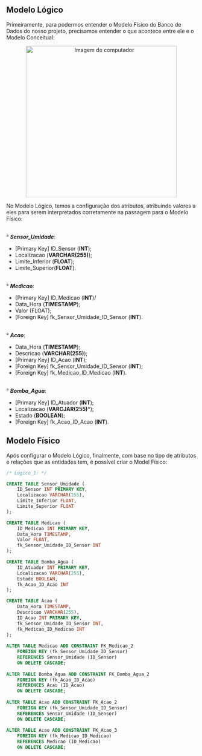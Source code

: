 ## Modelo Lógico
Primeiramente, para podermos entender o Modelo Físico do Banco de Dados do nosso projeto, precisamos entender o que acontece entre ele e o Modelo Conceitual:
<p align="center">
    <img src="https://github.com/user-attachments/assets/c08c30e8-aee9-4a71-991a-eb06a30fa05b" alt="Imagem do computador" width="400" />
</p>

No Modelo Lógico, temos a configuração dos atributos, atribuindo valores a eles para serem interpretados corretamente na passagem para o Modelo Físico:

<br>° ***Sensor_Umidade***:</br>
  - [Primary Key] ID_Sensor (**INT**);
  - Localizacao (**VARCHAR(255)**);
  - Limite_Inferior (**FLOAT**);
  - Limite_Superior(**FLOAT**).

<br>° ***Medicao***:</br>
  - [Primary Key] ID_Medicao (**INT**)/
  - Data_Hora (**TIMESTAMP**);
  - Valor (FLOAT);
  - [Foreign Key] fk_Sensor_Umidade_ID_Sensor (**INT**).

<br>° ***Acao***:</br>
  - Data_Hora (**TIMESTAMP**);
  - Descricao (**VARCHAR(255)**);
  - [Primary Key] ID_Acao (**INT**);
  - [Foreign Key] fk_Sensor_Umidade_ID_Sensor (**INT**);
  - [Foreign Key] fk_Medicao_ID_Medicao (**INT**).

<br>° ***Bomba_Agua***:</br>
  - [Primary Key] ID_Atuador (**INT**);
  - Localizacao (**VARCJAR(255)***);
  - Estado (**BOOLEAN**);
  - [Foreign Key] fk_Acao_ID_Acao (**INT**).

## Modelo Físico
Após configurar o Modelo Lógico, finalmente, com base no tipo de atributos e relações que as entidades tem, é possível criar o Model Físico:
```SQL
/* Lógico_1: */

CREATE TABLE Sensor_Umidade (
    ID_Sensor INT PRIMARY KEY,
    Localizacao VARCHAR(255),
    Limite_Inferior FLOAT,
    Limite_Superior FLOAT
);

CREATE TABLE Medicao (
    ID_Medicao INT PRIMARY KEY,
    Data_Hora TIMESTAMP,
    Valor FLOAT,
    fk_Sensor_Umidade_ID_Sensor INT
);

CREATE TABLE Bomba_Agua (
    ID_Atuador INT PRIMARY KEY,
    Localizacao VARCHAR(255),
    Estado BOOLEAN,
    fk_Acao_ID_Acao INT
);

CREATE TABLE Acao (
    Data_Hora TIMESTAMP,
    Descricao VARCHAR(255),
    ID_Acao INT PRIMARY KEY,
    fk_Sensor_Umidade_ID_Sensor INT,
    fk_Medicao_ID_Medicao INT
);
 
ALTER TABLE Medicao ADD CONSTRAINT FK_Medicao_2
    FOREIGN KEY (fk_Sensor_Umidade_ID_Sensor)
    REFERENCES Sensor_Umidade (ID_Sensor)
    ON DELETE CASCADE;
 
ALTER TABLE Bomba_Agua ADD CONSTRAINT FK_Bomba_Agua_2
    FOREIGN KEY (fk_Acao_ID_Acao)
    REFERENCES Acao (ID_Acao)
    ON DELETE CASCADE;
 
ALTER TABLE Acao ADD CONSTRAINT FK_Acao_2
    FOREIGN KEY (fk_Sensor_Umidade_ID_Sensor)
    REFERENCES Sensor_Umidade (ID_Sensor)
    ON DELETE CASCADE;
 
ALTER TABLE Acao ADD CONSTRAINT FK_Acao_3
    FOREIGN KEY (fk_Medicao_ID_Medicao)
    REFERENCES Medicao (ID_Medicao)
    ON DELETE CASCADE;
```
